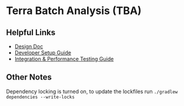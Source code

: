 # Terra Batch Analysis (TBA)

## Helpful Links

* [Design Doc](https://docs.google.com/document/d/1Gs73JFcujoEDNRfj8s6rp8XFsqEF2syEQeZa7y9e7JY/edit)
* [Developer Setup Guide](/DEVELOPMENT.md)
* [Integration & Performance Testing Guide](/integration/README.md)

## Other Notes

Dependency locking is turned on, to update the lockfiles run `./gradlew dependencies --write-locks`
